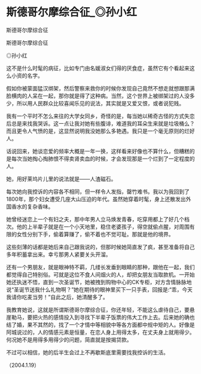 # 斯德哥尔摩综合征_◎孙小红

斯德哥尔摩综合征

斯德哥尔摩综合征

◎孙小红

这不是什么时髦的病征，比如专门由名媛淑女们得的厌食症，虽然它有个看起来这么小资的名字。

假如你被蒙面猛汉绑架，然后警察来救你的时候你发现自己竟然不想走就想跟那满脸横肉的人呆在一起，那你就是得了这种病。当然，这个世界上被绑架过的人没多少，所以用人民群众比较喜闻乐见的说法，其实就是又爱又恨，或者说犯贱。

我有一个平时不怎么来往的大学女同乡，奇怪的是，每当她以稀奇古怪的方式失恋后总是来找我哭诉。这一点让我对她有些腹诽，难道我的耳朵生来就是垃圾桶么？而且更令人气愤的是，这显然说明我没她那么多艳遇。我只是一个毫无原则的烂好人。

话说回来，她谈恋爱的频率大概是一年一换，这样看来好像也不算什么，但糟糕的是每次当她掏心掏肺恨不得卖肾卖血的时候，才会发现那是一个烂到了一定程度的人。

她，用好莱坞片儿里的说法就是——人渣磁石。

每次她向我控诉的内容各不相同，但一样令人发指，罄竹难书。我以为我回到了1800年，那个妇女遭受几座大山压迫的年代。虽然她穿着时髦，身上还散发出外国香水的复杂香味。

她曾经迷恋上一个有妇之夫，那中年男人立马焕发青春，吃穿用都上了好几个档次。他的上半辈子就是在一个小天地里，稳住老婆孩子，得空就偷点腥，对周围有限的女性分别下手，偷着算赚了，偷不着也不觉可耻。那就是他的境界。

这些刻薄的话都是她后来自己跟我说的，但那时候她简直发了疯，甚至准备将自己多年积蓄拿出来。幸亏那男人紧要关头开溜。

还有一个男朋友，就是眼神特不羁，几缕长发垂到眼睛的那种，跟他在一起，我们都觉得自己特别俗。可就是这位不食人间烟火的人，却把女朋友当取款机。一开始她还执迷不悟，直到一次圣诞节，她被拽到购物中心的CK专柜，对方含情脉脉地说“圣诞节送我什么礼物啊？”她在期待的眼神里买下一只手表，回报是:“乖，今天我请你吃麦当劳！”自此之后，她清醒多了。

我教育她说，这就是所谓斯德哥尔摩综合征，你还年轻，不能这么虐待自己，要悬崖勒马，要把火热的感情投入到寻找下半辈子饭票的伟大工作上去。后来她的确也结了婚，果不其然的，找了一个才情中等相貌中等各方面都中规中矩的人。好像是阿城说过的，人的情感元素是恒量，在恋人身上用得太多，在丈夫身上就用得少。何况她不是用得多用得少的问题，简直就是按揭贷款。

不过可以相信，她的后半生会过上不再歇斯底里需要找我控诉的生活。

（2004.1.19）